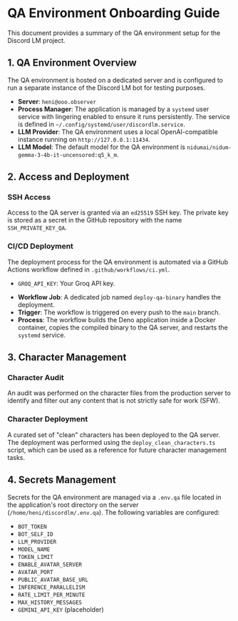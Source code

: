 # QA Environment Onboarding Guide

This document provides a summary of the QA environment setup for the Discord LM project.

## 1. QA Environment Overview

The QA environment is hosted on a dedicated server and is configured to run a separate instance of the Discord LM bot for testing purposes.

*   **Server**: `heni@ooo.observer`
*   **Process Manager**: The application is managed by a `systemd` user service with lingering enabled to ensure it runs persistently. The service is defined in `~/.config/systemd/user/discordlm.service`.
*   **LLM Provider**: The QA environment uses a local OpenAI-compatible instance running on `http://127.0.0.1:11434`.
*   **LLM Model**: The default model for the QA environment is `nidumai/nidum-gemma-3-4b-it-uncensored:q5_k_m`.

## 2. Access and Deployment

### SSH Access

Access to the QA server is granted via an `ed25519` SSH key. The private key is stored as a secret in the GitHub repository with the name `SSH_PRIVATE_KEY_QA`.

### CI/CD Deployment

The deployment process for the QA environment is automated via a GitHub Actions workflow defined in `.github/workflows/ci.yml`.
- `GROQ_API_KEY`: Your Groq API key.

*   **Workflow Job**: A dedicated job named `deploy-qa-binary` handles the deployment.
*   **Trigger**: The workflow is triggered on every push to the `main` branch.
*   **Process**: The workflow builds the Deno application inside a Docker container, copies the compiled binary to the QA server, and restarts the `systemd` service.

## 3. Character Management

### Character Audit

An audit was performed on the character files from the production server to identify and filter out any content that is not strictly safe for work (SFW).

### Character Deployment

A curated set of "clean" characters has been deployed to the QA server. The deployment was performed using the `deploy_clean_characters.ts` script, which can be used as a reference for future character management tasks.

## 4. Secrets Management

Secrets for the QA environment are managed via a `.env.qa` file located in the application's root directory on the server (`/home/heni/discordlm/.env.qa`). The following variables are configured:

*   `BOT_TOKEN`
*   `BOT_SELF_ID`
*   `LLM_PROVIDER`
*   `MODEL_NAME`
*   `TOKEN_LIMIT`
*   `ENABLE_AVATAR_SERVER`
*   `AVATAR_PORT`
*   `PUBLIC_AVATAR_BASE_URL`
*   `INFERENCE_PARALLELISM`
*   `RATE_LIMIT_PER_MINUTE`
*   `MAX_HISTORY_MESSAGES`
*   `GEMINI_API_KEY` (placeholder)
